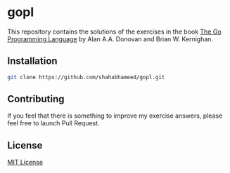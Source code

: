 # gopl
This repository contains the solutions of the exercises in the book [The Go Programming Language](https://www.gopl.io "The Go Programming Language") by Alan A.A. Donovan and Brian W. Kernighan. 

## Installation

```bash
git clone https://github.com/shahabhameed/gopl.git
```

## Contributing

If you feel that there is something to improve my exercise answers, please feel free to launch Pull Request.

## License

[MIT License](./LICENSE "MIT License")

